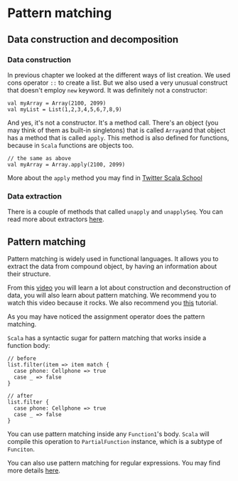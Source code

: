 Pattern matching
================

## Data construction and decomposition

### Data construction
In previous chapter we looked at the different ways of list creation. We used
cons operator `::` to create a list. But we also used a very unusual construct
that doesn't employ `new` keyword. It was definitely not a constructor:

    val myArray = Array(2100, 2099)
    val myList = List(1,2,3,4,5,6,7,8,9)

And yes, it's not a constructor. It's a method call. There's an object (you may
think of them as built-in singletons) that is called `Array`and that object
has a method that is called `apply`. This method is also defined for functions,
because in `Scala` functions are objects too.

    // the same as above
    val myArray = Array.apply(2100, 2099)

More about the `apply` method you may find in [Twitter Scala School][apply]

### Data extraction
There is a couple of methods that called `unapply` and `unapplySeq`. You can
read more about extractors [here][unapply].


## Pattern matching
Pattern matching is widely used in functional languages. It allows you to extract
the data from compound object, by having an information about their structure.

From this [video][video-tutorial] you will learn a lot about construction and
deconstruction of data, you will also learn about pattern matching. We recommend
you to watch this video because it rocks. We also recommend you
[this][pm-tutor] tutorial.

As you may have noticed the assignment operator does the pattern matching.

`Scala` has a syntactic sugar for pattern matching that works inside a function
body:

    // before
    list.filter(item => item match {
      case phone: Cellphone => true
      case _ => false
    }

    // after
    list.filter {
      case phone: Cellphone => true
      case _ => false
    }

You can use pattern matching inside any `Function1`'s body. `Scala` will compile
this operation to `PartialFunction` instance, which is a subtype of `Funciton`.

You can also use pattern matching for regular expressions. You may find
more details [here][pm-regex].

[video-tutorial]: https://www.youtube.com/watch?v=1vxIRkYZfmc

[apply]: https://twitter.github.io/scala_school/basics2.html#apply
[unapply]: http://docs.scala-lang.org/tutorials/tour/extractor-objects.html
[pm-tutor]: http://docs.scala-lang.org/tutorials/tour/pattern-matching
[pm-regex]: https://www.scala-lang.org/api/2.12.x/scala/util/matching/Regex.html

